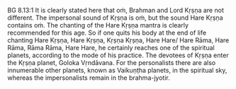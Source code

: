 BG 8.13:1	It is clearly stated here that oṁ, Brahman and Lord Kṛṣṇa are not different. The impersonal sound of Kṛṣṇa is oṁ, but the sound Hare Kṛṣṇa contains oṁ. The chanting of the Hare Kṛṣṇa mantra is clearly recommended for this age. So if one quits his body at the end of life chanting Hare Kṛṣṇa, Hare Kṛṣṇa, Kṛṣṇa Kṛṣṇa, Hare Hare/ Hare Rāma, Hare Rāma, Rāma Rāma, Hare Hare, he certainly reaches one of the spiritual planets, according to the mode of his practice. The devotees of Kṛṣṇa enter the Kṛṣṇa planet, Goloka Vṛndāvana. For the personalists there are also innumerable other planets, known as Vaikuṇṭha planets, in the spiritual sky, whereas the impersonalists remain in the brahma-jyotir.